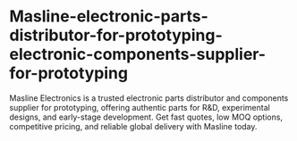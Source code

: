 # Masline-electronic-parts-distributor-for-prototyping-electronic-components-supplier-for-prototyping
Masline Electronics is a trusted electronic parts distributor and components supplier for prototyping, offering authentic parts for R&amp;D, experimental designs, and early-stage development. Get fast quotes, low MOQ options, competitive pricing, and reliable global delivery with Masline today.
